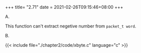 +++
title= "2.71"
date = 2021-02-26T09:15:46+08:00
+++

A.

This function can't extract negetive number from `packet_t word`.

B.

{{< include file="./chapter2/code/xbyte.c" language="c" >}}

